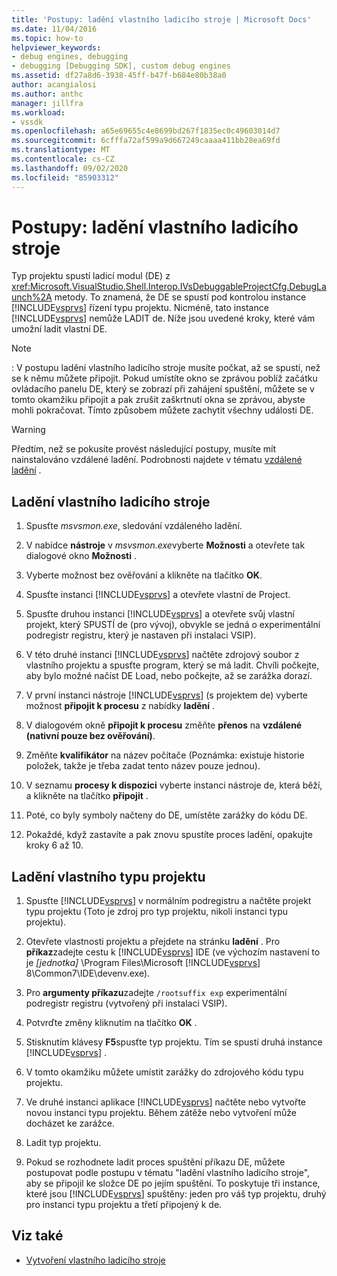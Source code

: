 ```yaml
---
title: 'Postupy: ladění vlastního ladicího stroje | Microsoft Docs'
ms.date: 11/04/2016
ms.topic: how-to
helpviewer_keywords:
- debug engines, debugging
- debugging [Debugging SDK], custom debug engines
ms.assetid: df27a8d6-3938-45ff-b47f-b684e80b38a0
author: acangialosi
ms.author: anthc
manager: jillfra
ms.workload:
- vssdk
ms.openlocfilehash: a65e69655c4e8699bd267f1835ec0c49603014d7
ms.sourcegitcommit: 6cfffa72af599a9d667249caaaa411bb28ea69fd
ms.translationtype: MT
ms.contentlocale: cs-CZ
ms.lasthandoff: 09/02/2020
ms.locfileid: "85903312"
---
```

# <a name="how-to-debug-a-custom-debug-engine"></a>Postupy: ladění vlastního ladicího stroje
Typ projektu spustí ladicí modul (DE) z <xref:Microsoft.VisualStudio.Shell.Interop.IVsDebuggableProjectCfg.DebugLaunch%2A> metody. To znamená, že DE se spustí pod kontrolou instance [!INCLUDE[vsprvs](../../code-quality/includes/vsprvs_md.md)] řízení typu projektu. Nicméně, tato instance [!INCLUDE[vsprvs](../../code-quality/includes/vsprvs_md.md)] nemůže LADIT de. Níže jsou uvedené kroky, které vám umožní ladit vlastní DE.

> [!NOTE]
> : V postupu ladění vlastního ladicího stroje musíte počkat, až se spustí, než se k němu můžete připojit. Pokud umístíte okno se zprávou poblíž začátku ovládacího panelu DE, který se zobrazí při zahájení spuštění, můžete se v tomto okamžiku připojit a pak zrušit zaškrtnutí okna se zprávou, abyste mohli pokračovat. Tímto způsobem můžete zachytit všechny události DE.

> [!WARNING]
> Předtím, než se pokusíte provést následující postupy, musíte mít nainstalováno vzdálené ladění. Podrobnosti najdete v tématu [vzdálené ladění](../../debugger/remote-debugging.md) .

## <a name="debug-a-custom-debug-engine"></a>Ladění vlastního ladicího stroje

1. Spusťte *msvsmon.exe*, sledování vzdáleného ladění.

2. V nabídce **nástroje** v *msvsmon.exe*vyberte **Možnosti** a otevřete tak dialogové okno **Možnosti** .

3. Vyberte možnost bez ověřování a klikněte na tlačítko **OK**.

4. Spusťte instanci [!INCLUDE[vsprvs](../../code-quality/includes/vsprvs_md.md)] a otevřete vlastní de Project.

5. Spusťte druhou instanci [!INCLUDE[vsprvs](../../code-quality/includes/vsprvs_md.md)] a otevřete svůj vlastní projekt, který SPUSTÍ de (pro vývoj), obvykle se jedná o experimentální podregistr registru, který je nastaven při instalaci VSIP).

6. V této druhé instanci [!INCLUDE[vsprvs](../../code-quality/includes/vsprvs_md.md)] načtěte zdrojový soubor z vlastního projektu a spusťte program, který se má ladit. Chvíli počkejte, aby bylo možné načíst DE Load, nebo počkejte, až se zarážka dorazí.

7. V první instanci nástroje [!INCLUDE[vsprvs](../../code-quality/includes/vsprvs_md.md)] (s projektem de) vyberte možnost **připojit k procesu** z nabídky **ladění** .

8. V dialogovém okně **připojit k procesu** změňte **přenos** na **vzdálené (nativní pouze bez ověřování)**.

9. Změňte **kvalifikátor** na název počítače (Poznámka: existuje historie položek, takže je třeba zadat tento název pouze jednou).

10. V seznamu **procesy k dispozici** vyberte instanci nástroje de, která běží, a klikněte na tlačítko **připojit** .

11. Poté, co byly symboly načteny do DE, umístěte zarážky do kódu DE.

12. Pokaždé, když zastavíte a pak znovu spustíte proces ladění, opakujte kroky 6 až 10.

## <a name="debug-a-custom-project-type"></a>Ladění vlastního typu projektu

1. Spusťte [!INCLUDE[vsprvs](../../code-quality/includes/vsprvs_md.md)] v normálním podregistru a načtěte projekt typu projektu (Toto je zdroj pro typ projektu, nikoli instanci typu projektu).

2. Otevřete vlastnosti projektu a přejdete na stránku **ladění** . Pro **příkaz**zadejte cestu k [!INCLUDE[vsprvs](../../code-quality/includes/vsprvs_md.md)] IDE (ve výchozím nastavení to je *[jednotka]* \Program Files\Microsoft [!INCLUDE[vsprvs](../../code-quality/includes/vsprvs_md.md)] 8\Common7\IDE\devenv.exe).

3. Pro **argumenty příkazu**zadejte `/rootsuffix exp` experimentální podregistr registru (vytvořený při instalaci VSIP).

4. Potvrďte změny kliknutím na tlačítko **OK** .

5. Stisknutím klávesy **F5**spusťte typ projektu. Tím se spustí druhá instance [!INCLUDE[vsprvs](../../code-quality/includes/vsprvs_md.md)] .

6. V tomto okamžiku můžete umístit zarážky do zdrojového kódu typu projektu.

7. Ve druhé instanci aplikace [!INCLUDE[vsprvs](../../code-quality/includes/vsprvs_md.md)] načtěte nebo vytvořte novou instanci typu projektu. Během zátěže nebo vytvoření může docházet ke zarážce.

8. Ladit typ projektu.

9. Pokud se rozhodnete ladit proces spuštění příkazu DE, můžete postupovat podle postupu v tématu "ladění vlastního ladicího stroje", aby se připojil ke složce DE po jejím spuštění. To poskytuje tři instance, které jsou [!INCLUDE[vsprvs](../../code-quality/includes/vsprvs_md.md)] spuštěny: jeden pro váš typ projektu, druhý pro instanci typu projektu a třetí připojený k de.

## <a name="see-also"></a>Viz také
- [Vytvoření vlastního ladicího stroje](../../extensibility/debugger/creating-a-custom-debug-engine.md)
